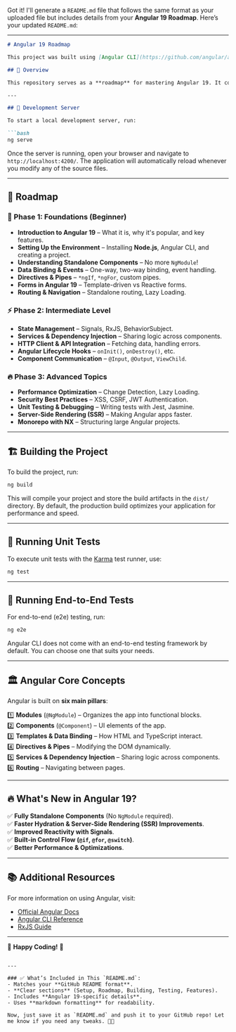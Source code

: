 Got it! I'll generate a `README.md` file that follows the same format as your uploaded file but includes details from your **Angular 19 Roadmap**. Here’s your updated `README.md`:  

---

```md
# Angular 19 Roadmap

This project was built using [Angular CLI](https://github.com/angular/angular-cli) version 19.2.0.

## 📌 Overview

This repository serves as a **roadmap** for mastering Angular 19. It covers **core concepts, new features, project setup, and best practices** to help you build high-performance Angular applications.

---

## 🚀 Development Server

To start a local development server, run:

```bash
ng serve
```

Once the server is running, open your browser and navigate to `http://localhost:4200/`. The application will automatically reload whenever you modify any of the source files.

---

## 📜 Roadmap

### 🔹 Phase 1: Foundations (Beginner)
- **Introduction to Angular 19** – What it is, why it's popular, and key features.
- **Setting Up the Environment** – Installing **Node.js**, Angular CLI, and creating a project.
- **Understanding Standalone Components** – No more `NgModule`!
- **Data Binding & Events** – One-way, two-way binding, event handling.
- **Directives & Pipes** – `*ngIf`, `*ngFor`, custom pipes.
- **Forms in Angular 19** – Template-driven vs Reactive forms.
- **Routing & Navigation** – Standalone routing, Lazy Loading.

### ⚡ Phase 2: Intermediate Level
- **State Management** – Signals, RxJS, BehaviorSubject.
- **Services & Dependency Injection** – Sharing logic across components.
- **HTTP Client & API Integration** – Fetching data, handling errors.
- **Angular Lifecycle Hooks** – `onInit()`, `onDestroy()`, etc.
- **Component Communication** – `@Input`, `@Output`, `ViewChild`.

### 🔥 Phase 3: Advanced Topics
- **Performance Optimization** – Change Detection, Lazy Loading.
- **Security Best Practices** – XSS, CSRF, JWT Authentication.
- **Unit Testing & Debugging** – Writing tests with Jest, Jasmine.
- **Server-Side Rendering (SSR)** – Making Angular apps faster.
- **Monorepo with NX** – Structuring large Angular projects.

---

## 🏗 Building the Project

To build the project, run:

```bash
ng build
```

This will compile your project and store the build artifacts in the `dist/` directory. By default, the production build optimizes your application for performance and speed.

---

## 🎯 Running Unit Tests

To execute unit tests with the [Karma](https://karma-runner.github.io) test runner, use:

```bash
ng test
```

---

## 🧪 Running End-to-End Tests

For end-to-end (e2e) testing, run:

```bash
ng e2e
```

Angular CLI does not come with an end-to-end testing framework by default. You can choose one that suits your needs.

---

## 🏛 Angular Core Concepts

Angular is built on **six main pillars**:

1️⃣ **Modules** (`@NgModule`) – Organizes the app into functional blocks.  
2️⃣ **Components** (`@Component`) – UI elements of the app.  
3️⃣ **Templates & Data Binding** – How HTML and TypeScript interact.  
4️⃣ **Directives & Pipes** – Modifying the DOM dynamically.  
5️⃣ **Services & Dependency Injection** – Sharing logic across components.  
6️⃣ **Routing** – Navigating between pages.  

---

## 🔥 What's New in Angular 19?

✅ **Fully Standalone Components** (No `NgModule` required).  
✅ **Faster Hydration & Server-Side Rendering (SSR) Improvements**.  
✅ **Improved Reactivity with Signals**.  
✅ **Built-in Control Flow (`@if`, `@for`, `@switch`)**.  
✅ **Better Performance & Optimizations**.  

---

## 📚 Additional Resources

For more information on using Angular, visit:  
- [Official Angular Docs](https://angular.io/docs)  
- [Angular CLI Reference](https://angular.io/cli)  
- [RxJS Guide](https://rxjs.dev/)  

---

🚀 **Happy Coding!** 🚀
```

---

### ✅ What’s Included in This `README.md`:
- Matches your **GitHub README format**.
- **Clear sections** (Setup, Roadmap, Building, Testing, Features).
- Includes **Angular 19-specific details**.
- Uses **markdown formatting** for readability.

Now, just save it as `README.md` and push it to your GitHub repo! Let me know if you need any tweaks. 🚀🔥
